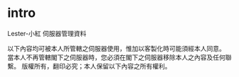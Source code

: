# intro
Lester-小紅 伺服器管理資料
  
以下內容均可被本人所管轄之伺服器使用，惟加以客製化時可能須經本人同意。  
當本人不再管轄閣下之伺服器時，您必須在閣下之伺服器移除本人之內容及任何聯繫。
版權所有，翻印必究；本人保留以下內容之所有權利。

